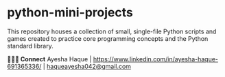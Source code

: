# python-mini-projects
This repository houses a collection of small, single-file Python scripts and games created to practice core programming concepts and the Python standard library.

**👩🏽‍💻 Connect**
Ayesha Haque | https://www.linkedin.com/in/ayesha-haque-691365336/ | haqueayesha042@gmail.com
